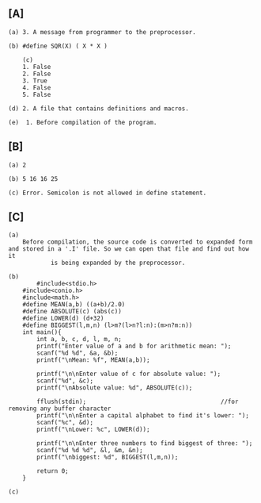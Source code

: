 ## [A]

	(a) 3. A message from programmer to the preprocessor.
      
	(b) #define SQR(X) ( X * X ) 
   
        (c)
		1. False
		2. False
		3. True
		4. False
		5. False
        
	(d) 2. A file that contains definitions and macros.
   
	(e)  1. Before compilation of the program.
   

## [B]

	(a) 2
    
	(b) 5 16 16 25 
    
	(c) Error. Semicolon is not allowed in define statement.

## [C]

	(a) 
		Before compilation, the source code is converted to expanded form and stored in a '.I' file. So we can open that file and find out how it 
                is being expanded by the preprocessor.

	(b)
        	#include<stdio.h>
		#include<conio.h>
		#include<math.h>
		#define MEAN(a,b) ((a+b)/2.0)
		#define ABSOLUTE(c) (abs(c))
		#define LOWER(d) (d+32)
		#define BIGGEST(l,m,n) (l>m?(l>n?l:n):(m>n?m:n))
		int main(){
			int a, b, c, d, l, m, n;
			printf("Enter value of a and b for arithmetic mean: ");
			scanf("%d %d", &a, &b);
			printf("\nMean: %f", MEAN(a,b));
	
			printf("\n\nEnter value of c for absolute value: ");
			scanf("%d", &c);
			printf("\nAbsolute value: %d", ABSOLUTE(c));
	
			fflush(stdin);                                      //for removing any buffer character
			printf("\n\nEnter a capital alphabet to find it's lower: ");
			scanf("%c", &d);
			printf("\nLower: %c", LOWER(d));
	
			printf("\n\nEnter three numbers to find biggest of three: ");
			scanf("%d %d %d", &l, &m, &n);
			printf("\nbiggest: %d", BIGGEST(l,m,n));
	
			return 0;
		}
    
    (c)

    